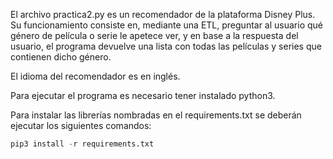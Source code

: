 El archivo practica2.py es un recomendador de la plataforma Disney Plus. Su funcionamiento consiste en, mediante una ETL, preguntar al usuario qué género de película o serie le apetece ver, y en base a la respuesta del usuario, el programa devuelve una lista con todas las películas y series que contienen dicho género. 

El idioma del recomendador es en inglés.

Para ejecutar el programa es necesario tener instalado python3. 

Para instalar las librerías nombradas en el requirements.txt se deberán ejecutar los siguientes comandos:
```python
pip3 install -r requirements.txt
```